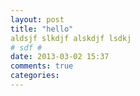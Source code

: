 ```yaml
---
layout: post
title: "hello"
aldsjf slkdjf alskdjf lsdkj
# sdf #
date: 2013-03-02 15:37
comments: true
categories: 
---
```

